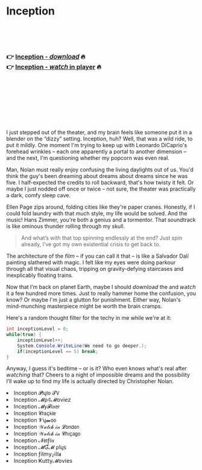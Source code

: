 <h1>Inception</h1>

<br><br><br>

<h3>👉 <a href="https://Danielles-kuptfistido1977.github.io/gdzcecptfy/">Inception - 𝘥𝘰𝘸𝘯𝘭𝘰𝘢𝘥</a> 🔥<br>
👉 <a href="https://Danielles-kuptfistido1977.github.io/gdzcecptfy/">Inception - 𝘸𝘢𝘵𝘤𝘩 in player</a> 🔥
</h3>



<br><br><br><br><br><br><br>


I just stepped out of the theater, and my brain feels like someone put it in a blender on the “dizzy” setting. Inception, huh? Well, that was a wild ride, to put it mildly. One moment I'm trying to keep up with Leonardo DiCaprio's forehead wrinkles – each one apparently a portal to another dimension – and the next, I'm questioning whether my popcorn was even real.

Man, Nolan must really enjoy confusing the living daylights out of us. You'd think the guy's been dreaming about dreams about dreams since he was five. I half-expected the credits to roll backward, that's how twisty it felt. Or maybe I just nodded off once or twice – not sure, the theater was practically a dark, comfy sleep cave.

Ellen Page zips around, folding cities like they're paper cranes. Honestly, if I could fold laundry with that much style, my life would be solved. And the music! Hans Zimmer, you're both a genius and a tormentor. That soundtrack is like ominous thunder rolling through my skull. 

> And what’s with that top spinning endlessly at the end? Just spin already, I’ve got my own existential crisis to get back to. 

The architecture of the 𝘧𝘪𝘭𝘮 – if you can call it that – is like a Salvador Dalí painting slathered with   magic. I felt like my eyes were doing parkour through all that visual chaos, tripping on gravity-defying staircases and inexplicably floating trains.

Now that I’m back on planet Earth, maybe I should 𝘥𝘰𝘸𝘯𝘭𝘰𝘢𝘥 the   and 𝘸𝘢𝘵𝘤𝘩 it a few hundred more times. Just to really hammer home the confusion, you know? Or maybe I'm just a glutton for punishment. Either way, Nolan's mind-munching masterpiece might be worth the brain cramps.

Here's a random thought filter for the techy in me while we're at it:

```csharp
int inceptionLevel = 0;
while(true) {
    inceptionLevel++;
    System.Console.WriteLine(We need to go deeper.);
    if(inceptionLevel == 5) break;
}
```

Anyway, I guess it's bedtime – or is it? Who even knows what's real after 𝘸𝘢𝘵𝘤𝘩𝘪𝘯𝘨 that? Cheers to a night of impossible dreams and the possibility I’ll wake up to find my life is actually directed by Christopher Nolan.

<li>Inception 𝓟𝗅ų𝗍𝗈 𝓣𝖵</li>
<li>Inception 𝓜ρ𝟜𝓜𝗈ν𝗂𝖾𝗓</li>
<li>Inception 𝓜𝗒𝓕𝗅𝗂𝗑𝖾𝗋</li>
<li>Inception 𝓒𝗋𝖺ç𝗄𝗅𝖾</li>
<li>Inception 𝓥ų𝓶𝗈𝗈</li>
<li>Inception 𝒲𝒶𝓉𝒸𝒽 𝒾𝓃 𝓛𝗈𝗇𝖽𝗈𝗇</li>
<li>Inception 𝒲𝒶𝓉𝒸𝒽 𝒾𝓃 𝓒𝗁𝗂ç𝖺𝗀𝗈</li>
<li>Inception 𝓝𝖾𝗍ƒ𝗅𝗂𝗑</li>
<li>Inception 𝓜Ɠ𝓜 ρ𝗅ų𝗌</li>
<li>Inception ƒ𝗂𝗅𝗆𝗒𝓏𝗂𝗅𝗅𝖆</li>
<li>Inception Ҝ𝗎𝗍𝗍𝗒𝓜𝗈ν𝗂𝖾𝗌</li>
